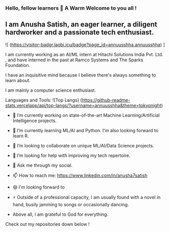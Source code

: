 ### Hello, fellow learners 👋 A Warm Welcome to you all !

## I am Anusha Satish, an eager learner, a diligent hardworker and a passionate tech enthusiast. 

![ (https://visitor-badgr.laobi.icu/badge?page_id=annuusshha.annuusshha) ]

I am currently working as an AI/ML intern at Hitachi Solutions India Pvt. Ltd. , and have interned in the past at Ramco Systems and The Sparks Foundation.

I have an inquisitive mind because I believe there's always something to learn about.

I am mainly a computer science enthusiast. 

Languages and Tools:
![Top Langs] (https://github-readme-stats.vercelapp/api/top-langs/?username=annuusshha&theme=tokyonight)

- 🔭 I’m currently working on state-of-the-art Machine Learning/Artificial Intelligence projects.

- 🌱 I’m currently learning ML/AI and Python. I'm also looking forward to learn R.

- 👯 I’m looking to collaborate on unique ML/AI/Data Science projects.

- 🤔 I’m looking for help with improving my tech repertoire.

- 💬 Ask me through my social.

- 📫 How to reach me: https://www.linkedin.com/in/anusha7satish

- 😄 I'm looking forward to 

- ⚡ Outside of a professional capacity, I am usually found with a novel in hand, busily jamming to songs or occasionally dancing. 

- Above all, I am grateful to God for everything.

Check out my repositories down below !
